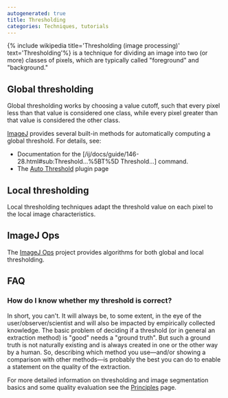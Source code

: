 ```yaml
---
autogenerated: true
title: Thresholding
categories: Techniques, tutorials
---
```



{% include wikipedia title='Thresholding (image processing)' text='Thresholding'%} is a technique for dividing an image into two (or more) classes of pixels, which are typically called "foreground" and "background."

Global thresholding
-------------------

Global thresholding works by choosing a value cutoff, such that every pixel less than that value is considered one class, while every pixel greater than that value is considered the other class.

[ImageJ](/about) provides several built-in methods for automatically computing a global threshold. For details, see:

-   Documentation for the \[/ij/docs/guide/146-28.html#sub:Threshold...%5BT%5D Threshold...\] command.
-   The [Auto Threshold](/plugins/auto-threshold) plugin page

Local thresholding
------------------

Local thresholding techniques adapt the threshold value on each pixel to the local image characteristics.

ImageJ Ops
----------

The [ImageJ Ops](/libs/imagej-ops) project provides algorithms for both global and local thresholding.

FAQ
---

### How do I know whether my threshold is correct?

In short, you can't. It will always be, to some extent, in the eye of the user/observer/scientist and will also be impacted by empirically collected knowledge. The basic problem of deciding if a threshold (or in general an extraction method) is "good" needs a "ground truth". But such a ground truth is not naturally existing and is always created in one or the other way by a human. So, describing which method you use—and/or showing a comparison with other methods—is probably the best you can do to enable a statement on the quality of the extraction.

For more detailed information on thresholding and image segmentation basics and some quality evaluation see the [Principles](/techniques/principles#considerations-during-image-segmentation-binarization) page.
